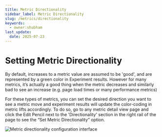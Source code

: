 ```yaml
---
title: Metric Directionality
sidebar_label: Metric Directionality
slug: /metrics/directionality
keywords:
  - owner:shubham
last_update:
  date: 2025-07-23
---
```


# Setting Metric Directionality

By default, increases to a metric value are assumed to be 'good', and are represented by a green color in Experiment results. However for many metrics, it’s actually a good thing when the metric decreases and similarly bad to see an increase (e.g. page load times or many performance metrics)

For these types of metrics, you can set the desired direction you want to see a metric move and experiment results will update the color-coding in metric lifts accordingly. To do so, go to any metric detail view page and click the Edit Pencil next to the 'Directionality' section in the right rail of the page to see the “Set Metric Directionality” option.

![Metric directionality configuration interface](https://github.com/user-attachments/assets/fa0cbf9f-c84f-4db6-b9fa-84d672358a72)
